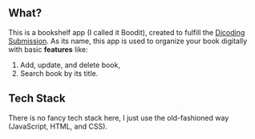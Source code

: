 ## What?
This is a bookshelf app (I called it Boodit), created to fulfill the [Dicoding Submission](https://www.dicoding.com/academies/315). As its name, this app is used to organize your book digitally with basic **features** like:
1. Add, update, and delete book,
2. Search book by its title.

## Tech Stack
There is no fancy tech stack here, I just use the old-fashioned way (JavaScript, HTML, and CSS).
